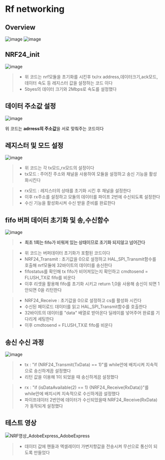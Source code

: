 # Rf networking
## Overview
![image](https://github.com/sc11046/adas_with_can_nrf/assets/121782720/b1afe897-7b9f-43a9-8f22-9cdf447b4c97)
![image](https://github.com/sc11046/adas_with_can_nrf/assets/121782720/17cafb2a-9fba-4543-b76b-0874108ec1c0)

## NRF24_init
![image](https://github.com/sc11046/adas_with_can_nrf/assets/121782720/d2a28c50-753c-4cd9-ae07-682b0b0665c2)

>- 위 코드는 nrf모듈을 초기화를 시킨후 tx/rx address,데이터크기,ack모드,데이터 속도 등 레지스터 값을 설정하는 코드 이다
>- 5byes의 데이터 크기와 2Mbps로 속도를 설정했다

## 데이터 주소값 설정
![image](https://github.com/sc11046/adas_with_can_nrf/assets/121782720/17d38788-42e7-4767-b12b-b93272dd2c09)

위 코드는 **adrress의 주소값**을 서로 맞춰주는 코드이다

## 레지스터 및 모드 설정
![image](https://github.com/sc11046/adas_with_can_nrf/assets/121782720/58cd5544-a15a-427b-b75f-3a605dc6d380)

>- 위 코드는 각 tx모드,rx모드의 설정이다
>- tx모드 : 주어진 주소와 채널을 사용하여 모듈을 설정하고 송신 기능을 활성화시킨다

>- rx모드 : 레지스터의 상태를 초기화 시킨 후 채널을 설정한다
>- 이후 rx주소를 설정하고 모듈의 데이터를 파이프 2번에 수신되도록 설정한다
>- 수신 기능을 활성화시켜 수신 받을 준비를 완료한다

## fifo 버퍼 데이터 초기화 및 송,수신함수
![image](https://github.com/sc11046/adas_with_can_nrf/assets/121782720/f48f02ea-040f-418e-b860-ae3e2a0a170c)

>- **최초 1회는 fifo가 비워져 있는 상태이므로 초기화 되지않고 넘어간다**
 
>- 위 코드는 버퍼데이터 초기화가 포함된 코드이다
>- NRF24_Transmit : 초기값을 0으로 설정하고 HAL_SPI_Transmit함수를 호출해 nrf모듈에 32바이트의 데이터를 송신한다
>- fifostatus를 확인해 tx fifo가 비어져있는지 확인하고 cmdtosend = FLUSH_TX로 fifo를 비운다
>- 이후 리셋을 활용해 fifo를 초기화 시키고 return 1,0을 사용해 송신이 되면 1 안되면 0을 리턴한다

>- NRF24_Receive : 초기값을 0으로 설정하고 cs를 활성화 시킨다
>- 수신된 페이로드 데이터를 읽고 HAL_SPI_Transmit함수를 호출한다
>- 32바이트의 데이터를 "data" 배열로 받아온다 딜레이를 넣어주어 완료를 기다리게 세팅한다
>- 이후  cmdtosend = FLUSH_TX로 fifo를 비운다

## 송신 수신 과정
![image](https://github.com/sc11046/adas_with_can_nrf/assets/121782720/607fcdb7-3bbd-4dff-ab2c-dd96da9688cf)

>- tx : "if (NRF24_Transmit(TxData) == 1)"를 while안에 배치시켜 지속적으로 송신하게끔 설정했다
>- 리턴 값을 이용해 1이 되었을 때 송신하게끔 설정했다

>- rx : "if (isDataAvailable(2) == 1)
>  {NRF24_Receive(RxData)}"를 while안에 배치시켜 지속적으로 수신하게끔 설정했다
>- 파이프데이터 2번안에 데이터가 수신되었을때  NRF24_Receive(RxData)가 동작되게 설정했다

## 테스트 영상
![NRF영상_AdobeExpress_AdobeExpress](https://github.com/crasdok/capstone/assets/118472691/0e8da015-865e-457a-8531-79db8783a3ea)

>- 데이터 값에 핸들과 엑셀레이터 가변저항값을 전송시켜 무선으로 통신이 되도록 만들었다

